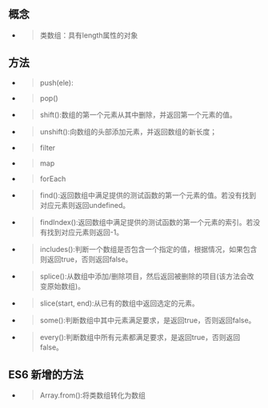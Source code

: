 ## 概念
* > 类数组：具有length属性的对象

## 方法
* > push(ele):
* > pop()
* > shift():数组的第一个元素从其中删除，并返回第一个元素的值。
* > unshift():向数组的头部添加元素，并返回数组的新长度；
* > filter
* > map
* > forEach
* > find():返回数组中满足提供的测试函数的第一个元素的值。若没有找到对应元素则返回undefined。
* > findIndex():返回数组中满足提供的测试函数的第一个元素的索引。若没有找到对应元素则返回-1。
* > includes():判断一个数组是否包含一个指定的值，根据情况，如果包含则返回true，否则返回false。
* > splice():从数组中添加/删除项目，然后返回被删除的项目(该方法会改变原始数组)。
* > slice(start, end):从已有的数组中返回选定的元素。
* > some():判断数组中其中元素满足要求，是返回true，否则返回false。
* > every():判断数组中所有元素都满足要求，是返回true，否则返回false。


## ES6 新增的方法
* > Array.from():将类数组转化为数组